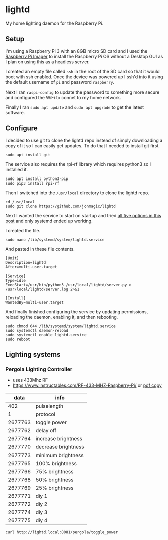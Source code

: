 # lightd

My home lighting daemon for the Raspberry Pi.

## Setup

I'm using a Raspberry Pi 3 with an 8GB micro SD card and I used the [Raspberry Pi Imager](https://www.raspberrypi.org/software/) to install the Raspberry Pi OS without a Desktop GUI as I plan on using this as a headless server.

I created an empty file called `ssh` in the root of the SD card so that it would boot with ssh enabled. Once the device was powered up I ssh'd into it using the default username of `pi` and password `raspberry`.

Next I ran `raspi-config` to update the password to something more secure and configured the WiFi to connet to my home network.

Finally I ran `sudo apt update` and `sudo apt upgrade` to get the latest software.

## Configure

I decided to use git to clone the lightd repo instead of simply downloading a copy of it so I can easily get updates. To do that I needed to install git first.

```
sudo apt install git
```

The service also requires the rpi-rf library which requires python3 so I installed it.

```
sudo apt install python3-pip
sudo pip3 install rpi-rf
```

Then I switched into the `/usr/local` directory to clone the lightd repo.

```
cd /usr/local
sudo git clone https://github.com/jonmagic/lightd
```

Next I wanted the service to start on startup and tried [all five options in this post](https://www.dexterindustries.com/howto/run-a-program-on-your-raspberry-pi-at-startup/) and only systemd ended up working.

I created the file.

```
sudo nano /lib/systemd/system/lightd.service
```

And pasted in these file contents.

```
[Unit]
Description=lightd
After=multi-user.target

[Service]
Type=idle
ExecStart=/usr/bin/python3 /usr/local/lightd/server.py > /usr/local/lightd/server.log 2>&1

[Install]
WantedBy=multi-user.target
```

And finally finished configuring the service by updating permissions, reloading the daemon, enabling it, and then rebooting.

```
sudo chmod 644 /lib/systemd/system/lightd.service
sudo systemctl daemon-reload
sudo systemctl enable lightd.service
sudo reboot
```

## Lighting systems

### Pergola Lighting Controller

- uses 433Mhz RF
- https://www.instructables.com/RF-433-MHZ-Raspberry-Pi/ or [pdf copy](rf-433mhz-how-to.pdf)

| data    | info                |
|---------|---------------------|
| 402     | pulselength         |
| 1       | protocol            |
| 2677763 | toggle power        |
| 2677762 | delay off           |
| 2677764 | increase brightness |
| 2677770 | decrease brightness |
| 2677773 | minimum brightness  |
| 2677765 | 100% brightness     |
| 2677766 | 75% brightness      |
| 2677768 | 50% brightness      |
| 2677769 | 25% brightness      |
| 2677771 | diy 1               |
| 2677772 | diy 2               |
| 2677774 | diy 3               |
| 2677775 | diy 4               |

```
curl http://lightd.local:8081/pergola/toggle_power
```
